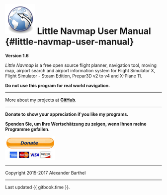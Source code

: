 # ![Little Navmap](../images/littlenavmap.svg "Little Navmap") Little Navmap User Manual {#little-navmap-user-manual}

**Version 1.6**

_Little Navmap_ is a free open source flight planner, navigation tool, moving map,
airport search and airport information system for Flight Simulator X, Flight Simulator - Steam Edition,  Prepar3D v2 to v4 and X-Plane 11.

**Do not use this program for real world navigation.**

---

More about my projects at [**GitHub**](https://albar965.github.io).

---

**Donate to show your appreciation if you like my programs.**

**Spenden Sie, um Ihre Wertschätzung zu zeigen, wenn Ihnen meine Programme gefallen.**

[![Donate](../images/donate.jpg)](https://albar965.github.io/donate.html)

---

Copyright 2015-2017 Alexander Barthel

---

Last updated {{ gitbook.time }}.



